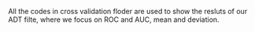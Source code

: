 All the codes in cross validation floder are used to show the resluts of our ADT filte, 
where we focus on ROC and AUC, mean and deviation.

